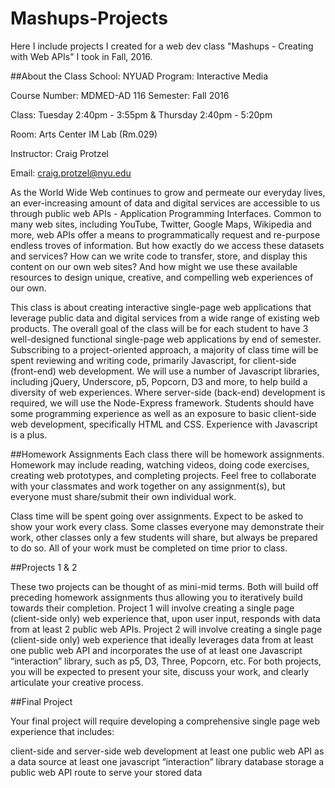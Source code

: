 # Mashups-Projects
Here I include projects I created for a web dev class "Mashups - Creating with Web APIs" I took in Fall, 2016. 

##About the Class 
School: NYUAD Program: Interactive Media

Course Number: MDMED-AD 116 Semester: Fall 2016

Class: Tuesday 2:40pm - 3:55pm & Thursday 2:40pm - 5:20pm

Room: Arts Center IM Lab (Rm.029)

Instructor: Craig Protzel

Email: craig.protzel@nyu.edu

As the World Wide Web continues to grow and permeate our everyday lives, an ever-increasing amount of data and digital services are accessible to us through public web APIs - Application Programming Interfaces. Common to many web sites, including YouTube, Twitter, Google Maps, Wikipedia and more, web APIs offer a means to programmatically request and re-purpose endless troves of information. But how exactly do we access these datasets and services? How can we write code to transfer, store, and display this content on our own web sites? And how might we use these available resources to design unique, creative, and compelling web experiences of our own.

This class is about creating interactive single-page web applications that leverage public data and digital services from a wide range of existing web products. The overall goal of the class will be for each student to have 3 well-designed functional single-page web applications by end of semester. Subscribing to a project-oriented approach, a majority of class time will be spent reviewing and writing code, primarily Javascript, for client-side (front-end) web development. We will use a number of Javascript libraries, including jQuery, Underscore, p5, Popcorn, D3 and more, to help build a diversity of web experiences. Where server-side (back-end) development is required, we will use the Node-Express framework. Students should have some programming experience as well as an exposure to basic client-side web development, specifically HTML and CSS. Experience with Javascript is a plus.

##Homework Assignments 
Each class there will be homework assignments. Homework may include reading, watching videos, doing code exercises, creating web prototypes, and completing projects. Feel free to collaborate with your classmates and work together on any assignment(s), but everyone must share/submit their own individual work.

Class time will be spent going over assignments. Expect to be asked to show your work every class. Some classes everyone may demonstrate their work, other classes only a few students will share, but always be prepared to do so. All of your work must be completed on time prior to class.

##Projects 1 & 2

These two projects can be thought of as mini-mid terms. Both will build off preceding homework assignments thus allowing you to iteratively build towards their completion. Project 1 will involve creating a single page (client-side only) web experience that, upon user input, responds with data from at least 2 public web APIs. Project 2 will involve creating a single page (client-side only) web experience that ideally leverages data from at least one public web API and incorporates the use of at least one Javascript “interaction” library, such as p5, D3, Three, Popcorn, etc. For both projects, you will be expected to present your site, discuss your work, and clearly articulate your creative process.

##Final Project

Your final project will require developing a comprehensive single page web experience that includes:

client-side and server-side web development
at least one public web API as a data source
at least one javascript “interaction” library
database storage
a public web API route to serve your stored data
